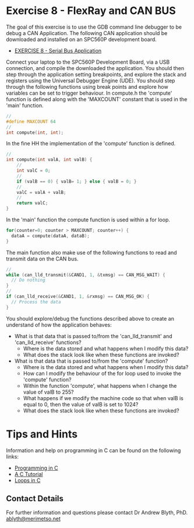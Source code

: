 # Exercise 8 - FlexRay and CAN BUS

The goal of this exercise is to use the GDB command line debugger to be debug a CAN Application. The following CAN application should be downloaded and installed on an SPC560P development board.

* [EXERCISE 8 - Serial Bus Application](https://github.com/Merimetso-Code/EmbeddedAutomotiveSecurity/blob/main/EXERCISE8.zip)

Connect your laptop to the SPC560P Development Board, via a USB connection, and compile the downloaded the application. You should then step through the application setting breakpoints, and explore the stack and registers using the Universal Debugger Engine (UDE).  You should step through the following functions using break points and explore how variables can be set to trigger behaviour. In compute.h the 'compute' function is defined along with the 'MAXCOUNT' constant that is used in the 'main' function.

```c
//
#define MAXCOUNT 64
//
int compute(int, int);
```

In the fine HH the implementation of the 'compute' function is defined.

```c
//
int compute(int valA, int valB) {
	//
	int valC = 0;
	//
	if (valB == 0) { valB= 1; } else { valB = 0; }
	//
	valC = valA + valB;
	//
	return valC;
}
```

In the 'main' function the compute function is used within a for loop.

```c
for(counter=0; counter > MAXCOUNT; counter++) {
  dataA = compute(dataA, dataB);
}
```

The main function also make use of the following functions to read and transmit data on the CAN bus.
```c
//
while (can_lld_transmit(&CAND1, 1, &txmsg) == CAN_MSG_WAIT) {
  // Do nothing
}
//
if (can_lld_receive(&CAND1, 1, &rxmsg) == CAN_MSG_OK) {
  // Process the data
}
```

You should explore/debug the functions described above to create an understand of how the application behaves:

* What is that data that is passed to/from the 'can_lld_transmit' and 'can_lld_receive' functions?
  * Where is the data stored and what happens when I modify this data?
  * What does the stack look like when these functions are invoked?
* What is that data that is passed to/from the 'compute' function?
  * Where is the data stored and what happens when I modify this data?
  * How can I modify the behaviour of the for loop used to invoke the 'compute' function?
  * Within the function 'compute', what happens when I change the value of valB to 255?
  * What happens if we modify the machine code so that when valB is equal to 0, then the value of valB is set to 1024?
  * What does the stack look like when these functions are invoked?

# Tips and Hints
Information and help on programming in C can be found on the following links:
* [Programming in C](https://beginnersbook.com/2014/01/c-program-structure/)
* [A C Tutorial](https://www.cprogramming.com/tutorial/c-tutorial.html?inl=nv)
* [Loops in C](https://www.tutorialspoint.com/cprogramming/c_loops.htm)

## Contact Details

For further information and questions please contact Dr Andrew Blyth, PhD. <ablyth@merimetso.net>
